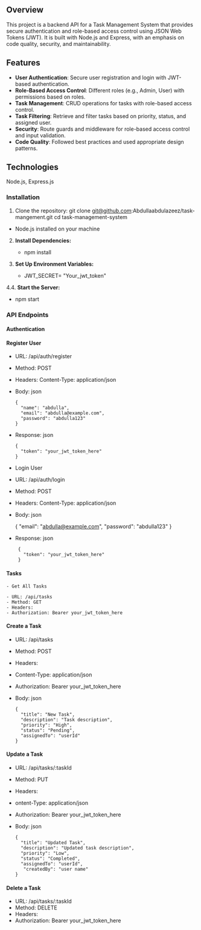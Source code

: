 ## Overview

This project is a backend API for a Task Management System that provides secure authentication and role-based access control using JSON Web Tokens (JWT). It is built with Node.js and Express, with an emphasis on code quality, security, and maintainability.

## Features

- **User Authentication**: Secure user registration and login with JWT-based authentication.
- **Role-Based Access Control**: Different roles (e.g., Admin, User) with permissions based on roles.
- **Task Management**: CRUD operations for tasks with role-based access control.
- **Task Filtering**: Retrieve and filter tasks based on priority, status, and assigned user.
- **Security**: Route guards and middleware for role-based access control and input validation.
- **Code Quality**: Followed best practices and used appropriate design patterns.

## Technologies

Node.js, Express.js

### Installation

1. Clone the repository:
git clone git@github.com:Abdullaabdulazeez/task-mangement.git
cd task-management-system

- Node.js installed on your machine

2. **Install Dependencies:**
   - npm install

3. **Set Up Environment Variables:**
   - JWT_SECRET= "Your_jwt_token"

4.4. **Start the Server:**
   - npm start


### API Endpoints
 #### Authentication
 ####  Register User

   - URL: /api/auth/register
   - Method: POST
   - Headers: Content-Type: application/json
   - Body: json

         {
           "name": "abdulla",
           "email": "abdulla@example.com",
           "password": "abdulla123"
         }
   - Response: json

         {
           "token": "your_jwt_token_here"
         }
  - Login User

  - URL: /api/auth/login
  - Method: POST
  - Headers: Content-Type: application/json
  - Body: json

      {
        "email": "abdulla@example.com",
        "password": "abdulla123"
      }
  - Response: json

         {
           "token": "your_jwt_token_here"
         }
  #### Tasks
    - Get All Tasks

    - URL: /api/tasks
    - Method: GET
    - Headers:
    - Authorization: Bearer your_jwt_token_here
    
  #### Create a Task

   - URL: /api/tasks
   - Method: POST
   - Headers:
   - Content-Type: application/json
   - Authorization: Bearer your_jwt_token_here
   - Body: json

         {
           "title": "New Task",
           "description": "Task description",
           "priority": "High",
           "status": "Pending",
           "assignedTo": "userId"
         }
  #### Update a Task

   - URL: /api/tasks/:taskId
   - Method: PUT
   - Headers:
   - ontent-Type: application/json
   - Authorization: Bearer your_jwt_token_here
   - Body: json

         {
           "title": "Updated Task",
           "description": "Updated task description",
           "priority": "Low",
           "status": "Completed",
           "assignedTo": "userId",
            "createdBy": "user name"
         }
  #### Delete a Task

   - URL: /api/tasks/:taskId
   - Method: DELETE
   - Headers:
   - Authorization: Bearer your_jwt_token_here


